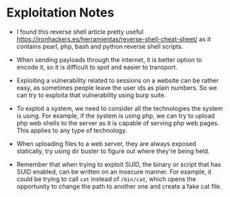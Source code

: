 # Exploitation Notes

- I found this reverse shell article pretty useful https://ironhackers.es/herramientas/reverse-shell-cheat-sheet/ as it contains pearl, php, bash and python reverse shell scripts.

- When sending payloads through the internet, it is better option to encode it, so it is difficult to spot and easier to transport.

- Exploiting a vulnerability related to sessions on a website can be rather easy, as sometimes people leave the user ids as plain numbers. So we can try to exploita that vulnerability using burp suite.

- To exploit a system, we need to consider all the technologies the system is using. For example, if the system is using php, we can try to upload php web shells to the server as it is capable of serving php web pages. This applies to any type of technology.

- When uploading files to a web server, they are always exposed statically, try using dir buster to figure out where they're being held.

- Remember that when trying to exploit SUID, the binary or script that has SUID enabled, can be written on an insecure manner. For example, it could be trying to call `cat` instead of `/bin/cat`, which opens the opportunity to change the path to another one and create a fake cat file.
